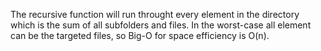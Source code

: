 The recursive function will run throught every element in the directory
which is the sum of all subfolders and files.
In the worst-case all element can be the targeted files, so Big-O for space efficiency is O(n).